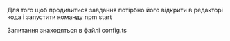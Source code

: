 
Для того щоб продивитися завдання потірбно його відкрити в редакторі кода і запустити команду npm start

Запитання знаходяться в файлі config.ts

